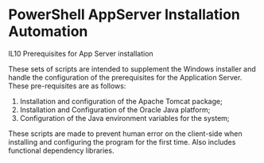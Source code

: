 # PowerShell AppServer Installation Automation

IL10 Prerequisites for App Server installation

These sets of scripts are intended to supplement the Windows installer and handle the configuration of the prerequisites for the Application Server. These
pre-requisites are as follows:

  1. Installation and configuration of the Apache Tomcat package;
  2. Installation and Configuration of the Oracle Java platform;
  3. Configuration of the Java environment variables for the system;

These scripts are made to prevent human error on the client-side when installing and configuring the program for the first time. Also includes functional dependency libraries.
